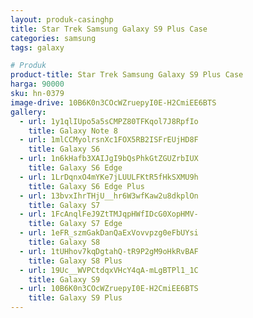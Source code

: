 ```yaml
---
layout: produk-casinghp
title: Star Trek Samsung Galaxy S9 Plus Case
categories: samsung
tags: galaxy

# Produk
product-title: Star Trek Samsung Galaxy S9 Plus Case
harga: 90000
sku: hn-0379
image-drive: 10B6K0n3COcWZruepyI0E-H2CmiEE6BTS
gallery:
  - url: 1y1qlIUpo5a5sCMPZ80TFKqol7J8RpfIo
    title: Galaxy Note 8
  - url: 1mlCCMyolrsnXc1FOX5RB2ISFrEUjHD8F
    title: Galaxy S6
  - url: 1n6kHafb3XAIJgI9bQsPhkGtZGUZrbIUX
    title: Galaxy S6 Edge
  - url: 1LrDqnxO4mYKe7jLUULFKtR5fHkSXMU9h
    title: Galaxy S6 Edge Plus
  - url: 13bvxIhrTHjU__hr6W3wfKaw2u8dkplOn
    title: Galaxy S7
  - url: 1FcAnqlFeJ9ZtTMJqpHWfIDcG0XopHMV-
    title: Galaxy S7 Edge
  - url: 1eFR_szmGakDanQaExVovvpzg0eFbUYsi
    title: Galaxy S8
  - url: 1tUHhov7kqDgtahQ-tR9P2gM9oHkRvBAF
    title: Galaxy S8 Plus
  - url: 19Uc__WVPCtdqxVHcY4qA-mLgBTPl1_1C
    title: Galaxy S9
  - url: 10B6K0n3COcWZruepyI0E-H2CmiEE6BTS
    title: Galaxy S9 Plus
---
```

